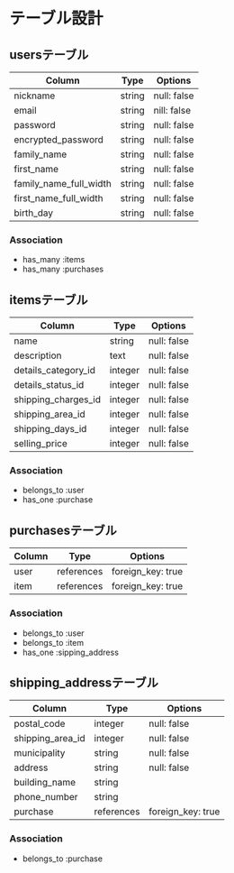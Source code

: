 # テーブル設計

## usersテーブル

| Column                 | Type   | Options     |
| ---------------------- | ------ | ----------- |
| nickname               | string | null: false |
| email                  | string | nill: false |
| password               | string | null: false |
| encrypted_password     | string | null: false |
| family_name            | string | null: false |
| first_name             | string | null: false |
| family_name_full_width | string | null: false |
| first_name_full_width  | string | null: false |
| birth_day              | string | null: false |

### Association

- has_many :items
- has_many :purchases

## itemsテーブル

| Column              | Type    | Options     |
| ------------------- | ------- | ----------- |
| name                | string  | null: false |
| description         | text    | null: false |
| details_category_id | integer | null: false |
| details_status_id   | integer | null: false |
| shipping_charges_id | integer | null: false |
| shipping_area_id    | integer | null: false |
| shipping_days_id    | integer | null: false |
| selling_price       | integer | null: false |

### Association

- belongs_to :user
- has_one :purchase

## purchasesテーブル

| Column | Type       | Options           |
| ------ | ---------- | ----------------- |
| user   | references | foreign_key: true |
| item   | references | foreign_key: true |

### Association

- belongs_to :user
- belongs_to :item
- has_one :sipping_address

## shipping_addressテーブル

| Column           | Type       | Options           |
| ---------------- | ---------- | ----------------- |
| postal_code      | integer    | null: false       |
| shipping_area_id | integer    | null: false       |
| municipality     | string     | null: false       |
| address          | string     | null: false       |
| building_name    | string     |                   |
| phone_number     | string     |                   |
| purchase         | references | foreign_key: true |

### Association

- belongs_to :purchase
